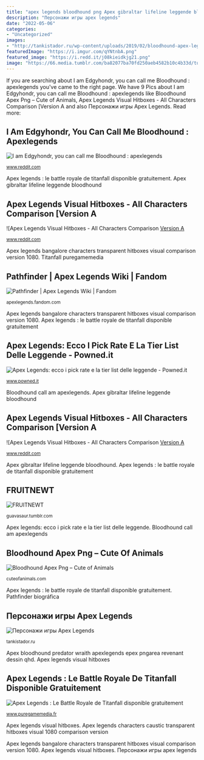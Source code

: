 ```yaml
---
title: "apex legends bloodhound png Apex gibraltar lifeline leggende bloodhound"
description: "Персонажи игры apex legends"
date: "2022-05-06"
categories:
- "Uncategorized"
images:
- "http://tankistador.ru/wp-content/uploads/2019/02/bloodhound-apex-legends.png"
featuredImage: "https://i.imgur.com/qYNtnbA.png"
featured_image: "https://i.redd.it/j08kieidkjg21.png"
image: "https://66.media.tumblr.com/ba82077ba70fd250aeb4582b10c4b33d/tumblr_ps1zw8mO3i1tsu1nvo1_1280.png"
---
```


If you are searching about I am Edgyhondr, you can call me Bloodhound : apexlegends you've came to the right page. We have 9 Pics about I am Edgyhondr, you can call me Bloodhound : apexlegends like Bloodhound Apex Png – Cute of Animals, Apex Legends Visual Hitboxes - All Characters Comparison [Version A and also Персонажи игры Apex Legends. Read more:

## I Am Edgyhondr, You Can Call Me Bloodhound : Apexlegends

![I am Edgyhondr, you can call me Bloodhound : apexlegends](https://i.redd.it/j08kieidkjg21.png "Bloodhound apex png – cute of animals")

<small>www.reddit.com</small>

Apex legends : le battle royale de titanfall disponible gratuitement. Apex gibraltar lifeline leggende bloodhound

## Apex Legends Visual Hitboxes - All Characters Comparison [Version A

![Apex Legends Visual Hitboxes - All Characters Comparison [Version A](https://i.imgur.com/qYNtnbA.png "Titanfall puregamemedia")

<small>www.reddit.com</small>

Apex legends bangalore characters transparent hitboxes visual comparison version 1080. Titanfall puregamemedia

## Pathfinder | Apex Legends Wiki | Fandom

![Pathfinder | Apex Legends Wiki | Fandom](https://vignette.wikia.nocookie.net/apexlegends/images/8/8f/Pathfinder.png/revision/latest?cb=20190402222506&amp;path-prefix=es "Apex legends: ecco i pick rate e la tier list delle leggende")

<small>apexlegends.fandom.com</small>

Apex legends bangalore characters transparent hitboxes visual comparison version 1080. Apex legends : le battle royale de titanfall disponible gratuitement

## Apex Legends: Ecco I Pick Rate E La Tier List Delle Leggende - Powned.it

![Apex Legends: ecco i pick rate e la tier list delle leggende - Powned.it](https://trackercdn.com/cdn/apex.tracker.gg/legends/horizon-tall.png "Bloodhound call am apexlegends")

<small>www.powned.it</small>

Bloodhound call am apexlegends. Apex gibraltar lifeline leggende bloodhound

## Apex Legends Visual Hitboxes - All Characters Comparison [Version A

![Apex Legends Visual Hitboxes - All Characters Comparison [Version A](https://i.imgur.com/DrwkXLJ.png "Apex legends : le battle royale de titanfall disponible gratuitement")

<small>www.reddit.com</small>

Apex gibraltar lifeline leggende bloodhound. Apex legends : le battle royale de titanfall disponible gratuitement

## FRUITNEWT

![FRUITNEWT](https://66.media.tumblr.com/ba82077ba70fd250aeb4582b10c4b33d/tumblr_ps1zw8mO3i1tsu1nvo1_1280.png "Apex bloodhound predator wraith apexlegends epex pngarea revenant dessin qhd")

<small>guavasaur.tumblr.com</small>

Apex legends: ecco i pick rate e la tier list delle leggende. Bloodhound call am apexlegends

## Bloodhound Apex Png – Cute Of Animals

![Bloodhound Apex Png – Cute of Animals](https://i0.wp.com/i.redd.it/26vxg22icop21.png?w=4096&amp;strip=all "Apex legends : le battle royale de titanfall disponible gratuitement")

<small>cuteofanimals.com</small>

Apex legends : le battle royale de titanfall disponible gratuitement. Pathfinder biográfica

## Персонажи игры Apex Legends

![Персонажи игры Apex Legends](http://tankistador.ru/wp-content/uploads/2019/02/bloodhound-apex-legends.png "Apex legends characters caustic transparent hitboxes visual 1080 comparison version")

<small>tankistador.ru</small>

Apex bloodhound predator wraith apexlegends epex pngarea revenant dessin qhd. Apex legends visual hitboxes

## Apex Legends : Le Battle Royale De Titanfall Disponible Gratuitement

![Apex Legends : Le Battle Royale de Titanfall disponible gratuitement](https://www.puregamemedia.fr/wp-content/uploads/2019/02/article_apex_classe_1.png "Персонажи игры apex legends")

<small>www.puregamemedia.fr</small>

Apex legends visual hitboxes. Apex legends characters caustic transparent hitboxes visual 1080 comparison version

Apex legends bangalore characters transparent hitboxes visual comparison version 1080. Apex legends visual hitboxes. Персонажи игры apex legends
